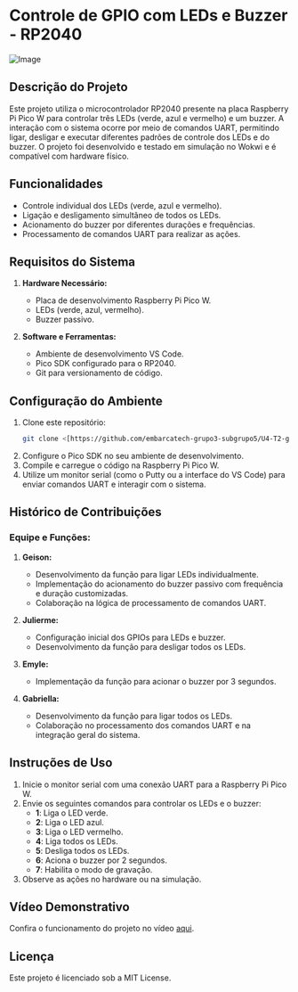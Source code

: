 # Controle de GPIO com LEDs e Buzzer - RP2040

![Image](https://github.com/user-attachments/assets/d50b85b8-d484-4839-93d8-4390087bf2cf)

## Descrição do Projeto
Este projeto utiliza o microcontrolador RP2040 presente na placa Raspberry Pi Pico W para controlar três LEDs (verde, azul e vermelho) e um buzzer. A interação com o sistema ocorre por meio de comandos UART, permitindo ligar, desligar e executar diferentes padrões de controle dos LEDs e do buzzer. O projeto foi desenvolvido e testado em simulação no Wokwi e é compatível com hardware físico.

## Funcionalidades
- Controle individual dos LEDs (verde, azul e vermelho).
- Ligação e desligamento simultâneo de todos os LEDs.
- Acionamento do buzzer por diferentes durações e frequências.
- Processamento de comandos UART para realizar as ações.

## Requisitos do Sistema
1. **Hardware Necessário:**
   - Placa de desenvolvimento Raspberry Pi Pico W.
   - LEDs (verde, azul, vermelho).
   - Buzzer passivo.

2. **Software e Ferramentas:**
   - Ambiente de desenvolvimento VS Code.
   - Pico SDK configurado para o RP2040.
   - Git para versionamento de código.

## Configuração do Ambiente
1. Clone este repositório:
   ```bash
   git clone <[https://github.com/embarcatech-grupo3-subgrupo5/U4-T2-gpio-uart-control>
   ```
2. Configure o Pico SDK no seu ambiente de desenvolvimento.
3. Compile e carregue o código na Raspberry Pi Pico W.
4. Utilize um monitor serial (como o Putty ou a interface do VS Code) para enviar comandos UART e interagir com o sistema.

## Histórico de Contribuições
### **Equipe e Funções:**

1. **Geison:**
   - Desenvolvimento da função para ligar LEDs individualmente.
   - Implementação do acionamento do buzzer passivo com frequência e duração customizadas.
   - Colaboração na lógica de processamento de comandos UART.

2. **Julierme:**
   - Configuração inicial dos GPIOs para LEDs e buzzer.
   - Desenvolvimento da função para desligar todos os LEDs.

3. **Emyle:**
   - Implementação da função para acionar o buzzer por 3 segundos.

4. **Gabriella:**
   - Desenvolvimento da função para ligar todos os LEDs.
   - Colaboração no processamento dos comandos UART e na integração geral do sistema.

## Instruções de Uso
1. Inicie o monitor serial com uma conexão UART para a Raspberry Pi Pico W.
2. Envie os seguintes comandos para controlar os LEDs e o buzzer:
   - **1**: Liga o LED verde.
   - **2**: Liga o LED azul.
   - **3**: Liga o LED vermelho.
   - **4**: Liga todos os LEDs.
   - **5**: Desliga todos os LEDs.
   - **6**: Aciona o buzzer por 2 segundos.
   - **7**: Habilita o modo de gravação.
3. Observe as ações no hardware ou na simulação.

## Vídeo Demonstrativo
Confira o funcionamento do projeto no vídeo [aqui](https://drive.google.com/drive/folders/162CqwnEsd-BY1bFBg7GOnQ0X8qpqYdgB?usp=sharing).

## Licença
Este projeto é licenciado sob a MIT License.

